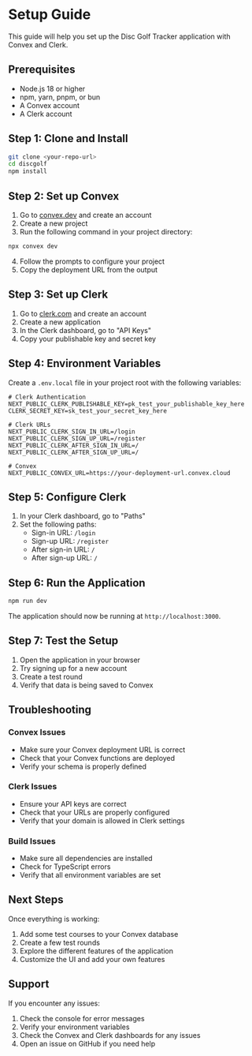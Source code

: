 # Setup Guide

This guide will help you set up the Disc Golf Tracker application with Convex and Clerk.

## Prerequisites

- Node.js 18 or higher
- npm, yarn, pnpm, or bun
- A Convex account
- A Clerk account

## Step 1: Clone and Install

```bash
git clone <your-repo-url>
cd discgolf
npm install
```

## Step 2: Set up Convex

1. Go to [convex.dev](https://convex.dev) and create an account
2. Create a new project
3. Run the following command in your project directory:

```bash
npx convex dev
```

4. Follow the prompts to configure your project
5. Copy the deployment URL from the output

## Step 3: Set up Clerk

1. Go to [clerk.com](https://clerk.com) and create an account
2. Create a new application
3. In the Clerk dashboard, go to "API Keys"
4. Copy your publishable key and secret key

## Step 4: Environment Variables

Create a `.env.local` file in your project root with the following variables:

```env
# Clerk Authentication
NEXT_PUBLIC_CLERK_PUBLISHABLE_KEY=pk_test_your_publishable_key_here
CLERK_SECRET_KEY=sk_test_your_secret_key_here

# Clerk URLs
NEXT_PUBLIC_CLERK_SIGN_IN_URL=/login
NEXT_PUBLIC_CLERK_SIGN_UP_URL=/register
NEXT_PUBLIC_CLERK_AFTER_SIGN_IN_URL=/
NEXT_PUBLIC_CLERK_AFTER_SIGN_UP_URL=/

# Convex
NEXT_PUBLIC_CONVEX_URL=https://your-deployment-url.convex.cloud
```

## Step 5: Configure Clerk

1. In your Clerk dashboard, go to "Paths"
2. Set the following paths:
   - Sign-in URL: `/login`
   - Sign-up URL: `/register`
   - After sign-in URL: `/`
   - After sign-up URL: `/`

## Step 6: Run the Application

```bash
npm run dev
```

The application should now be running at `http://localhost:3000`.

## Step 7: Test the Setup

1. Open the application in your browser
2. Try signing up for a new account
3. Create a test round
4. Verify that data is being saved to Convex

## Troubleshooting

### Convex Issues

- Make sure your Convex deployment URL is correct
- Check that your Convex functions are deployed
- Verify your schema is properly defined

### Clerk Issues

- Ensure your API keys are correct
- Check that your URLs are properly configured
- Verify that your domain is allowed in Clerk settings

### Build Issues

- Make sure all dependencies are installed
- Check for TypeScript errors
- Verify that all environment variables are set

## Next Steps

Once everything is working:

1. Add some test courses to your Convex database
2. Create a few test rounds
3. Explore the different features of the application
4. Customize the UI and add your own features

## Support

If you encounter any issues:

1. Check the console for error messages
2. Verify your environment variables
3. Check the Convex and Clerk dashboards for any issues
4. Open an issue on GitHub if you need help


